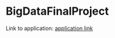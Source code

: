 # BigDataFinalProject

Link to application: [application link](https://share.streamlit.io/akshatananjappa/salesforcaststreamlit/app.py)
